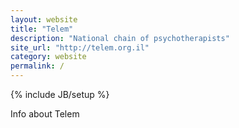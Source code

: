 ```yaml
---
layout: website
title: "Telem"
description: "National chain of psychotherapists"
site_url: "http://telem.org.il"
category: website
permalink: /
---
```

{% include JB/setup %}

Info about Telem
